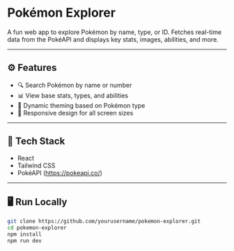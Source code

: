 # Pokémon Explorer

A fun web app to explore Pokémon by name, type, or ID. Fetches real-time data from the PokéAPI and displays key stats, images, abilities, and more.

---

## ⚙️ Features
- 🔍 Search Pokémon by name or number
- 📊 View base stats, types, and abilities
- 🎨 Dynamic theming based on Pokémon type
- 🔄 Responsive design for all screen sizes

---

## 🚀 Tech Stack
- React
- Tailwind CSS
- PokéAPI (https://pokeapi.co/)

---

## 🖥️ Run Locally
```bash
git clone https://github.com/yourusername/pokemon-explorer.git
cd pokemon-explorer
npm install
npm run dev
